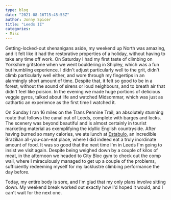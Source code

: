 ```yaml
---
type: blog
date: "2021-08-16T15:45:53Z"
author: Jonny Spicer
title: "Leeds II"
categories:
- Misc
---
```

Getting-locked-out shenanigans aside, my weekend up North was amazing, and it felt like it had the restorative properties of a holiday, without having to take any time off work. On Saturday I had my first taste of climbing on Yorkshire gritstone when we went bouldering
in Shipley, which was a fun but humbling experience. I didn't adjust particularly well to the grit, didn't climb particularly well either, and wore through my fingertips in an alarmingly short amount of time. Despite that, it felt so good to be in a forest, without the
sound of sirens or loud neighbours, and to breath air that didn't feel like poision. In the evening we made huge portions of delicious veggie gyros, talked about life and watched Midsommar, which was just as cathartic an experience as the first time I watched it.

On Sunday I ran 16 miles on the Trans Pennine Trail, an absolutely stunning route that follows the canal out of Leeds, complete with barges and locks. The scenery was beyond beautiful and is almost certainly in tourist marketing material as exemplifying the idyllic
English countryside. After having burned so many calories, we ate lunch at [Estabulo,](https://thelightleeds.co.uk/dine-2/estabulo) an incredible Brazilian all-you-can-eat place, where I did indeed eat a truly inordinate amount of food. It was so good that the next time
I'm in Leeds I'm going to insist we visit again. Despite being weighed down by a couple of kilos of meat, in the afternoon we headed to City Bloc gym to check out the comp wall, where I miraculously managed to get up a couple of the problems, sufficiently redeeming myself
for my lacklustre climbing performance the day before.

Today, my entire body is sore, and I'm glad that my only plans involve sitting down. My weekend break worked out exactly how I'd hoped it would, and I can't wait for the next one.
